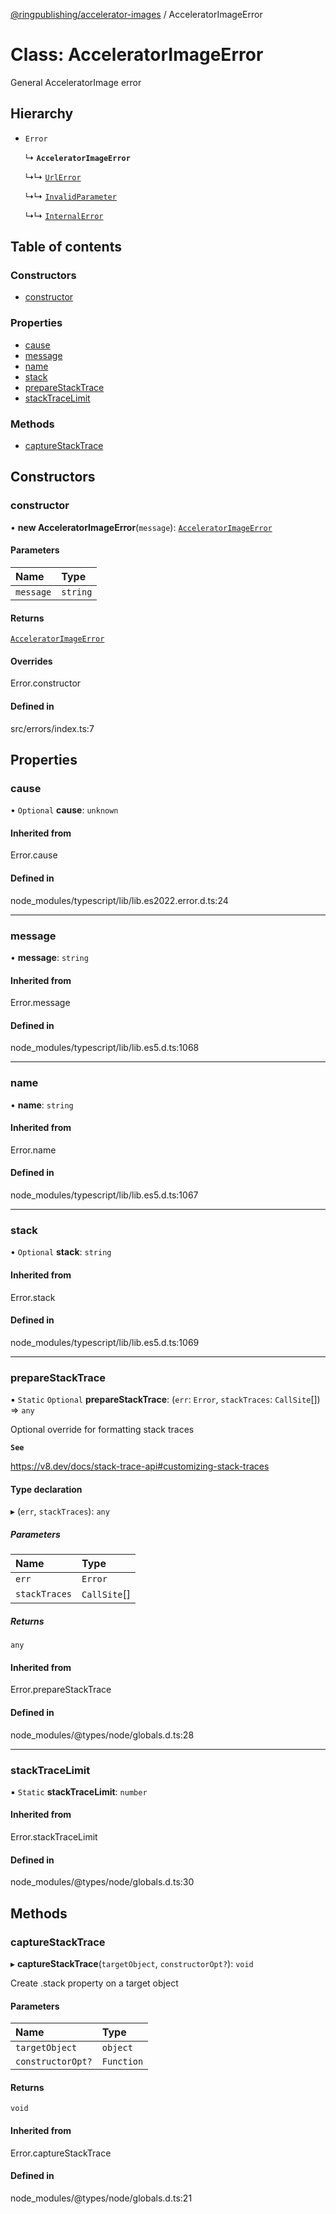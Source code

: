 [@ringpublishing/accelerator-images](../README.md) / AcceleratorImageError

# Class: AcceleratorImageError

General AcceleratorImage error

## Hierarchy

- `Error`

  ↳ **`AcceleratorImageError`**

  ↳↳ [`UrlError`](UrlError.md)

  ↳↳ [`InvalidParameter`](InvalidParameter.md)

  ↳↳ [`InternalError`](InternalError.md)

## Table of contents

### Constructors

- [constructor](AcceleratorImageError.md#constructor)

### Properties

- [cause](AcceleratorImageError.md#cause)
- [message](AcceleratorImageError.md#message)
- [name](AcceleratorImageError.md#name)
- [stack](AcceleratorImageError.md#stack)
- [prepareStackTrace](AcceleratorImageError.md#preparestacktrace)
- [stackTraceLimit](AcceleratorImageError.md#stacktracelimit)

### Methods

- [captureStackTrace](AcceleratorImageError.md#capturestacktrace)

## Constructors

### constructor

• **new AcceleratorImageError**(`message`): [`AcceleratorImageError`](AcceleratorImageError.md)

#### Parameters

| Name | Type |
| :------ | :------ |
| `message` | `string` |

#### Returns

[`AcceleratorImageError`](AcceleratorImageError.md)

#### Overrides

Error.constructor

#### Defined in

src/errors/index.ts:7

## Properties

### cause

• `Optional` **cause**: `unknown`

#### Inherited from

Error.cause

#### Defined in

node_modules/typescript/lib/lib.es2022.error.d.ts:24

___

### message

• **message**: `string`

#### Inherited from

Error.message

#### Defined in

node_modules/typescript/lib/lib.es5.d.ts:1068

___

### name

• **name**: `string`

#### Inherited from

Error.name

#### Defined in

node_modules/typescript/lib/lib.es5.d.ts:1067

___

### stack

• `Optional` **stack**: `string`

#### Inherited from

Error.stack

#### Defined in

node_modules/typescript/lib/lib.es5.d.ts:1069

___

### prepareStackTrace

▪ `Static` `Optional` **prepareStackTrace**: (`err`: `Error`, `stackTraces`: `CallSite`[]) => `any`

Optional override for formatting stack traces

**`See`**

https://v8.dev/docs/stack-trace-api#customizing-stack-traces

#### Type declaration

▸ (`err`, `stackTraces`): `any`

##### Parameters

| Name | Type |
| :------ | :------ |
| `err` | `Error` |
| `stackTraces` | `CallSite`[] |

##### Returns

`any`

#### Inherited from

Error.prepareStackTrace

#### Defined in

node_modules/@types/node/globals.d.ts:28

___

### stackTraceLimit

▪ `Static` **stackTraceLimit**: `number`

#### Inherited from

Error.stackTraceLimit

#### Defined in

node_modules/@types/node/globals.d.ts:30

## Methods

### captureStackTrace

▸ **captureStackTrace**(`targetObject`, `constructorOpt?`): `void`

Create .stack property on a target object

#### Parameters

| Name | Type |
| :------ | :------ |
| `targetObject` | `object` |
| `constructorOpt?` | `Function` |

#### Returns

`void`

#### Inherited from

Error.captureStackTrace

#### Defined in

node_modules/@types/node/globals.d.ts:21
